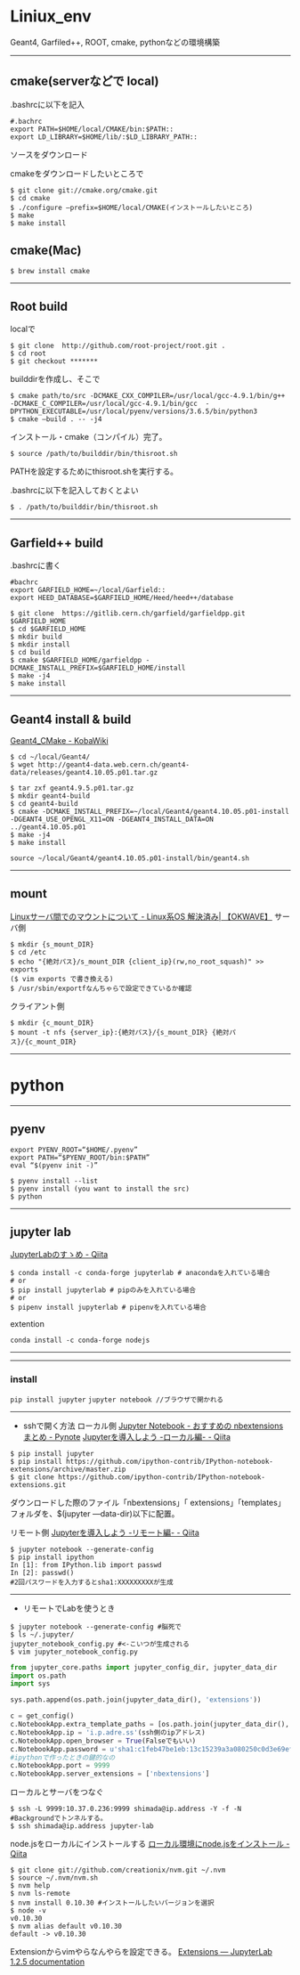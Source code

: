 # Liniux_env
Geant4, Garfiled++, ROOT, cmake, pythonなどの環境構築

---
## cmake(serverなどで local)

.bashrcに以下を記入

```
#.bachrc
export PATH=$HOME/local/CMAKE/bin:$PATH::
export LD_LIBRARY=$HOME/lib/:$LD_LIBRARY_PATH::
```

ソースをダウンロード

cmakeをダウンロードしたいところで

```
$ git clone git://cmake.org/cmake.git
$ cd cmake
$ ./configure —prefix=$HOME/local/CMAKE(インストールしたいところ)
$ make
$ make install
```

## cmake(Mac)

`$ brew install cmake`

---
## Root build

localで

```
$ git clone  http://github.com/root-project/root.git .
$ cd root
$ git checkout *******
```

builddirを作成し、そこで

```
$ cmake path/to/src -DCMAKE_CXX_COMPILER=/usr/local/gcc-4.9.1/bin/g++ -DCMAKE_C_COMPILER=/usr/local/gcc-4.9.1/bin/gcc  -DPYTHON_EXECUTABLE=/usr/local/pyenv/versions/3.6.5/bin/python3
$ cmake —build . -- -j4
```
インストール・cmake（コンパイル）完了。
```
$ source /path/to/builddir/bin/thisroot.sh
```
PATHを設定するためにthisroot.shを実行する。

.bashrcに以下を記入しておくとよい
```
$ . /path/to/builddir/bin/thisroot.sh
```

---
## Garfield++ build

.bashrcに書く
```
#bachrc
export GARFIELD_HOME=~/local/Garfield::
export HEED_DATABASE=$GARFIELD_HOME/Heed/heed++/database
```

```
$ git clone  https://gitlib.cern.ch/garfield/garfieldpp.git $GARFIELD_HOME
$ cd $GARFIELD_HOME
$ mkdir build
$ mkdir install
$ cd build
$ cmake $GARFIELD_HOME/garfieldpp -DCMAKE_INSTALL_PREFIX=$GARFIELD_HOME/install
$ make -j4
$ make install
```



---
## Geant4 install & build

[Geant4_CMake - KobaWiki](http://be.nucl.ap.titech.ac.jp/~koba/cgi-bin/moin.cgi/Geant4_CMake)

```
$ cd ~/local/Geant4/
$ wget http://geant4-data.web.cern.ch/geant4-data/releases/geant4.10.05.p01.tar.gz

$ tar zxf geant4.9.5.p01.tar.gz
$ mkdir geant4-build
$ cd geant4-build
$ cmake -DCMAKE_INSTALL_PREFIX=~/local/Geant4/geant4.10.05.p01-install -DGEANT4_USE_OPENGL_X11=ON -DGEANT4_INSTALL_DATA=ON ../geant4.10.05.p01
$ make -j4
$ make install
```

```.bashrc
source ~/local/Geant4/geant4.10.05.p01-install/bin/geant4.sh
```
---
## mount

[Linuxサーバ間でのマウントについて - Linux系OS 解決済み| 【OKWAVE】](https://okwave.jp/qa/q7749733.html)
サーバ側
```
$ mkdir {s_mount_DIR}
$ cd /etc
$ echo "{絶対パス}/s_mount_DIR {client_ip}(rw,no_root_squash)" >> exports
($ vim exports で書き換える)
$ /usr/sbin/exportfなんちゃらで設定できているか確認
```
クライアント側
```
$ mkdir {c_mount_DIR}
$ mount -t nfs {server_ip}:{絶対パス}/{s_mount_DIR} {絶対パス}/{c_mount_DIR}
```
---
# python

---
## pyenv
```.bashrc
export PYENV_ROOT=“$HOME/.pyenv”
export PATH=“$PYENV_ROOT/bin:$PATH”
eval “$(pyenv init -)”
```
```
$ pyenv install --list
$ pyenv install (you want to install the src)
$ python
```
---
## jupyter lab

[JupyterLabのすゝめ - Qiita](https://qiita.com/kirikei/items/a1639954ce5ccaf7ac3c)
```
$ conda install -c conda-forge jupyterlab # anacondaを入れている場合
# or
$ pip install jupyterlab # pipのみを入れている場合
# or
$ pipenv install jupyterlab # pipenvを入れている場合
```
extention
```
conda install -c conda-forge nodejs
```
---
---
### install
`pip install jupyter`
`jupyter notebook //ブラウザで開かれる`

---
* sshで開く方法
ローカル側
[Jupyter Notebook - おすすめの nbextensions まとめ - Pynote](http://pynote.hatenablog.com/entry/jupyter-notebook-nbextensions)
[Jupyterを導入しよう -ローカル編- - Qiita](https://qiita.com/Miggy/items/8e4bb0fbfe32dd8c98d5)
```
$ pip install jupyter
$ pip install https://github.com/ipython-contrib/IPython-notebook-extensions/archive/master.zip
$ git clone https://github.com/ipython-contrib/IPython-notebook-extensions.git
```
ダウンロードした際のファイル「nbextensions」「 extensions」「templates」フォルダを、$(jupyter —data-dir)以下に配置。

リモート側
[Jupyterを導入しよう -リモート編- - Qiita](https://qiita.com/Miggy/items/5466a2c1e968602f3ebe)
```
$ jupyter notebook --generate-config
$ pip install ipython
In [1]: from IPython.lib import passwd
In [2]: passwd()
#2回パスワードを入力するとsha1:XXXXXXXXXが生成
```
---
* リモートでLabを使うとき
```
$ jupyter notebook --generate-config #脳死で
$ ls ~/.jupyter/
jupyter_notebook_config.py #<-こいつが生成される
$ vim jupyter_notebook_config.py
```
```#jupyter_notebook_config.py
from jupyter_core.paths import jupyter_config_dir, jupyter_data_dir
import os.path
import sys

sys.path.append(os.path.join(jupyter_data_dir(), 'extensions'))

c = get_config()
c.NotebookApp.extra_template_paths = [os.path.join(jupyter_data_dir(), 'templates')]
c.NotebookApp.ip = 'i.p.adre.ss'(ssh側のipアドレス)
c.NotebookApp.open_browser = True(Falseでもいい)
c.NotebookApp.password = u'sha1:c1feb47be1eb:13c15239a3a080250c0d3e69efb4f2ace6c0f3dc'
#ipythonで作ったときの鍵的なの
c.NotebookApp.port = 9999
c.NotebookApp.server_extensions = ['nbextensions']
```
ローカルとサーバをつなぐ
```
$ ssh -L 9999:10.37.0.236:9999 shimada@ip.address -Y -f -N
#Backgroundでトンネルする。
$ ssh shimada@ip.address jupyter-lab
```

node.jsをローカルにインストールする
[ローカル環境にnode.jsをインストール - Qiita](https://qiita.com/sims0728/items/0b7443f00959ad1dbea7)
```
$ git clone git://github.com/creationix/nvm.git ~/.nvm
$ source ~/.nvm/nvm.sh
$ nvm help
$ nvm ls-remote
$ nvm install 0.10.30 #インストールしたいバージョンを選択
$ node -v
v0.10.30
$ nvm alias default v0.10.30
default -> v0.10.30
```
Extensionからvimやらなんやらを設定できる。
[Extensions — JupyterLab 1.2.5 documentation](https://jupyterlab.readthedocs.io/en/stable/user/extensions.html)

